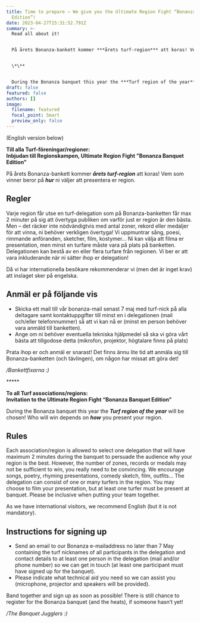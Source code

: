 ```yaml
---
title: Time to prepare – We give you the Ultimate Region Fight “Bonanza Banquet
  Edition”!
date: 2023-04-27T15:31:52.791Z
summary: >-
  Read all about it!


  På årets Bonanza-bankett kommer ***årets turf-region*** att koras! Vem som vinner beror på ***hur*** ni väljer att presentera er region.


  \*\**


  During the Bonanza banquet this year the ***Turf region of the year*** will be chosen! Who will win depends on ***how*** you present your region.
draft: false
featured: false
authors: []
image:
  filename: featured
  focal_point: Smart
  preview_only: false
---
```

(English version below) 



**Till alla Turf-föreningar/regioner:** \
**Inbjudan till Regionskampen, Ultimate Region Fight ”Bonanza Banquet Edition”**

På årets Bonanza-bankett kommer ***årets turf-region*** att koras! Vem som vinner beror på ***hur*** ni väljer att presentera er region.

## Regler 

Varje region får utse en turf-delegation som på Bonanza-banketten får max 2 minuter på sig att övertyga publiken om varför just er region är den bästa. Men – det räcker inte nödvändigtvis med antal zoner, rekord eller medaljer för att vinna, ni behöver verkligen övertyga! Vi uppmuntrar sång, poesi, rimmande anföranden, sketcher, film, kostymer… Ni kan välja att filma er presentation, men minst en turfare måste vara på plats på banketten. Delegationen kan bestå av en eller flera turfare från regionen. Vi ber er att vara inkluderande när ni sätter ihop er delegation!

Då vi har internationella besökare rekommenderar vi (men det är inget krav) att inslaget sker på engelska.

## Anmäl er på följande vis

* Skicka ett mail till vår bonanza-mail senast 7 maj med turf-nick på alla deltagare samt kontaktuppgifter till minst en i delegationen (mail och/eller telefonnummer) så att vi kan nå er (minst en person behöver vara anmäld till banketten).
* Ange om ni behöver eventuella tekniska hjälpmedel så ska vi göra vårt bästa att tillgodose detta (mikrofon, projektor, högtalare finns på plats)

Prata ihop er och anmäl er snarast! Det finns ännu lite tid att anmäla sig till Bonanza-banketten (och tävlingen), om någon har missat att göra det!

*/Bankettfixarna :)*

\*\*\*\**

**To all Turf associations/regions:** \
**Invitation to the Ultimate Region Fight “Bonanza Banquet Edition”**

During the Bonanza banquet this year the ***Turf region of the year*** will be chosen! Who will win depends on ***how*** you present your region.

## Rules 

Each association/region is allowed to select one delegation that will have maximum 2 minutes during the banquet to persuade the audience why your region is the best. However, the number of zones, records or medals may not be sufficient to win, you really need to be convincing. We encourage songs, poetry, rhyming presentations, comedy sketch, film, outfits… The delegation can consist of one or many turfers in the region. You may choose to film your presentation, but at least one turfer must be present at banquet. Please be inclusive when putting your team together.



As we have international visitors, we recommend English (but it is not mandatory).

## Instructions for signing up

* Send an email to our Bonanza e-mailaddress no later than 7 May containing the turf nicknames of all participants in the delegation and contact details to at least one person in the delegation (mail and/or phone number) so we can get in touch (at least one participant must have signed up for the banquet).
* Please indicate what technical aid you need so we can assist you (microphone, projector and speakers will be provided).

Band together and sign up as soon as possible! There is still chance to register for the Bonanza banquet (and the heats), if someone hasn’t yet!

*/The Banquet Jugglers :)*